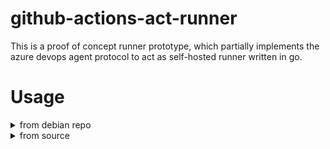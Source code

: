 # github-actions-act-runner

This is a proof of concept runner prototype, which partially implements the azure devops agent protocol to act as self-hosted runner written in go.

# Usage

<details><summary>from debian repo</summary>

## usage from debian repo

### add debian repository
`/etc/apt/sources.list` entry:
```
deb http://gagis.hopto.org/repo/chrishx/deb all main
```

### import repository public key
```console
curl -sS http://gagis.hopto.org/repo/chrishx/pubkey.gpg | sudo apt-key add -

```

### install the runner
```console
sudo apt update
sudo apt install github-act-runner
```

### configure the runner
```console
github-act-runner configure --url <github-repo-or-org> --name <runner-name> -l <labels> --token <runner-registration-token>
```
where
- `<github-repo-or-org>` - URL to your github repository (e.g. `https://github.com/myname/myrepo`) or organization (e.g. `https://github.com/myorg`)
- `<runner-name>` - choose a name for your runner
- `<labels>` - comma-separated list of labels, e.g. `label1,label2`
- `<runner-registration-token>` - you can find the token in `<your-github-repo-url>/settings/actions/runners`, after pressing `Add runner`

### run the runner
```console
github-act-runner run
```

</details>





<details><summary>from source</summary>

## Usage from source

### Configure

```
go run main.go configure --url <your github repository url> --name <name of this runner> -l label1,label2 --token <your runner registration token>
```

#### `<your github repository url>`:

E.g. `https://github.com/ChristopherHX/github-actions-act-runner` for this repo

#### `<name of this runner>`:
E.g. `Test`

#### `<your runner registration token>`:

You find the token in `<your github repository url>/settings/actions/runners`, after pressing `Add runner`.

E.g. `AWWWWWWWWWWWWWAWWWWWWAWWWWWWW`

#### Labels
Replace `label1,label2` with a custom list of runner labels.

### Run

```
go run main.go run
```
</details>
